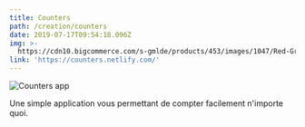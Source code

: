 ```yaml
---
title: Counters
path: /creation/counters
date: 2019-07-17T09:54:18.096Z
img: >-
  https://cdn10.bigcommerce.com/s-gmlde/products/453/images/1047/Red-Green__50958.1527787756.1280.1280.jpg?c=2
link: 'https://counters.netlify.com/'
---
```

![Counters app](/img/capture-du-2019-10-02-11-50-24.png "Counters app")

Une simple application vous permettant de compter facilement n'importe quoi.
